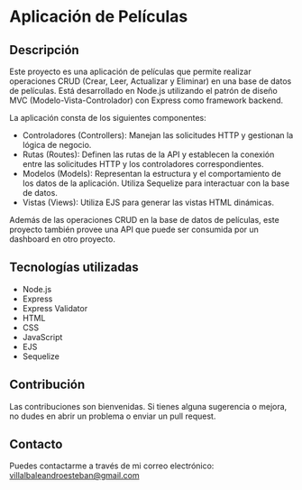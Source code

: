 # Aplicación de Películas

## Descripción
Este proyecto es una aplicación de películas que permite realizar operaciones CRUD (Crear, Leer, Actualizar y Eliminar) en una base de datos de películas. Está desarrollado en Node.js utilizando el patrón de diseño MVC (Modelo-Vista-Controlador) con Express como framework backend.

La aplicación consta de los siguientes componentes:
- Controladores (Controllers): Manejan las solicitudes HTTP y gestionan la lógica de negocio.
- Rutas (Routes): Definen las rutas de la API y establecen la conexión entre las solicitudes HTTP y los controladores correspondientes.
- Modelos (Models): Representan la estructura y el comportamiento de los datos de la aplicación. Utiliza Sequelize para interactuar con la base de datos.
- Vistas (Views): Utiliza EJS para generar las vistas HTML dinámicas.

Además de las operaciones CRUD en la base de datos de películas, este proyecto también provee una API que puede ser consumida por un dashboard en otro proyecto.

## Tecnologías utilizadas
- Node.js
- Express
- Express Validator
- HTML
- CSS
- JavaScript
- EJS
- Sequelize


## Contribución
Las contribuciones son bienvenidas. Si tienes alguna sugerencia o mejora, no dudes en abrir un problema o enviar un pull request.


## Contacto
Puedes contactarme a través de mi correo electrónico: villalbaleandroesteban@gmail.com

